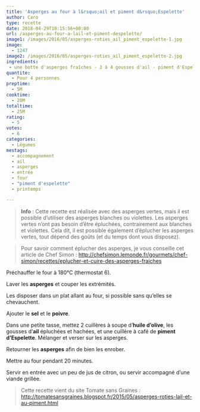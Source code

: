 ```yaml
---
title: 'Asperges au four à l&rsquo;ail et piment d&rsquo;Espelette'
author: Caro
type: recette
date: 2018-04-29T10:15:56+00:00
url: /asperges-au-four-a-lail-et-piment-despelette/
image1: /images/2016/05/asperges-roties_ail_piment_espelette-1.jpg
image:
  - 1247
image2: /images/2016/05/asperges-roties_ail_piment_espelette-2.jpg
ingredients:
 - une botte d'asperges fraîches - 3 à 4 gousses d'ail - piment d'Espelette - huile d'olive - sel, poivre
quantite:
  - Pour 4 personnes
preptime:
  - 5M
cooktime:
  - 20M
totaltime:
  - 25M
rating:
  - 5
votes:
  - 6
categories:
  - Légumes
mestags:
  - accompagnement
  - ail
  - asperges
  - entrée
  - four
  - "piment d'espelette"
  - printemps

---
```

> **Info** : Cette recette est réalisée avec des asperges vertes, mais il est possible d&rsquo;utiliser des asperges blanches ou violettes. Les asperges vertes n&rsquo;ont pas besoin d&rsquo;être épluchées, contrairement aux blanches et violettes. Cela dit, il est possible également d&rsquo;éplucher les asperges vertes, tout dépend des goûts (et du temps dont vous disposez).
  
> Pour savoir comment éplucher des asperges, je vous conseille cet article de Chef Simon : <a href="http://chefsimon.lemonde.fr/gourmets/chef-simon/recettes/eplucher-et-cuire-des-asperges-fraiches" target="_blank" rel="noopener">http://chefsimon.lemonde.fr/gourmets/chef-simon/recettes/eplucher-et-cuire-des-asperges-fraiches</a>

Préchauffer le four à 180°C (thermostat 6).

Laver les **asperges** et couper les extrémités.

Les disposer dans un plat allant au four, si possible sans qu&rsquo;elles se chevauchent.

Ajouter le **sel** et le **poivre**.

Dans une petite tasse, mettez 2 cuillères à soupe d&rsquo;**huile d&rsquo;olive**, les gousses d&rsquo;**ail** épluchées et hachées, et une cuillère à café de **piment d&rsquo;Espelette**. Mélanger et verser sur les asperges.

Retourner les **asperges** afin de bien les enrober.

Mettre au four pendant 20 minutes.

Servir en entrée avec un peu de jus de citron, ou servir accompagné d&rsquo;une viande grillée.

> Cette recette vient du site Tomate sans Graines : <a href="http://tomatesansgraines.blogspot.fr/2015/05/asperges-roties-lail-et-au-piment.html" target="_blank" rel="noopener">http://tomatesansgraines.blogspot.fr/2015/05/asperges-roties-lail-et-au-piment.html</a>